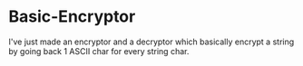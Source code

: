# Basic-Encryptor
I've just made an encryptor and a decryptor which basically encrypt a string by going back 1 ASCII char for every string char.
